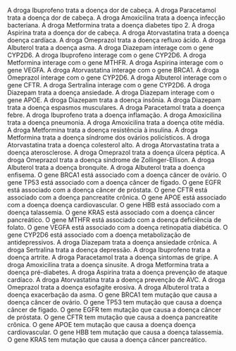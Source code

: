 A droga Ibuprofeno trata a doença dor de cabeça.
A droga Paracetamol trata a doença dor de cabeça.
A droga Amoxicilina trata a doença infecção bacteriana.
A droga Metformina trata a doença diabetes tipo 2.
A droga Aspirina trata a doença dor de cabeça.
A droga Atorvastatina trata a doença doença cardíaca.
A droga Omeprazol trata a doença refluxo ácido.
A droga Albuterol trata a doença asma.
A droga Diazepam interage com o gene CYP2D6.
A droga Ibuprofeno interage com o gene CYP2D6.
A droga Metformina interage com o gene MTHFR.
A droga Aspirina interage com o gene VEGFA.
A droga Atorvastatina interage com o gene BRCA1.
A droga Omeprazol interage com o gene CYP2D6.
A droga Albuterol interage com o gene CFTR.
A droga Sertralina interage com o gene CYP2D6.
A droga Diazepam trata a doença ansiedade.
A droga Diazepam interage com o gene APOE.
A droga Diazepam trata a doença insônia.
A droga Diazepam trata a doença espasmos musculares.
A droga Paracetamol trata a doença febre.
A droga Ibuprofeno trata a doença inflamação.
A droga Amoxicilina trata a doença pneumonia.
A droga Amoxicilina trata a doença otite média.
A droga Metformina trata a doença resistência à insulina.
A droga Metformina trata a doença síndrome dos ovários policísticos.
A droga Atorvastatina trata a doença colesterol alto.
A droga Atorvastatina trata a doença aterosclerose.
A droga Omeprazol trata a doença úlcera péptica.
A droga Omeprazol trata a doença síndrome de Zollinger-Ellison.
A droga Albuterol trata a doença bronquite.
A droga Albuterol trata a doença enfisema.
O gene BRCA1 está associado com a doença câncer de ovário.
O gene TP53 está associado com a doença câncer de fígado.
O gene EGFR está associado com a doença câncer de próstata.
O gene CFTR está associado com a doença pancreatite crônica.
O gene APOE está associado com a doença doença cardiovascular.
O gene HBB está associado com a doença talassemia.
O gene KRAS está associado com a doença câncer pancreático.
O gene MTHFR está associado com a doença deficiência de folato.
O gene VEGFA está associado com a doença retinopatia diabética.
O gene CYP2D6 está associado com a doença metabolização de antidepressivos.
A droga Diazepam trata a doença ansiedade crônica.
A droga Sertralina trata a doença depressão.
A droga Ibuprofeno trata a doença artrite.
A droga Paracetamol trata a doença sintomas de gripe.
A droga Amoxicilina trata a doença sinusite.
A droga Metformina trata a doença pré-diabetes.
A droga Aspirina trata a doença prevenção de ataque cardíaco.
A droga Atorvastatina trata a doença prevenção de AVC.
A droga Omeprazol trata a doença esofagite erosiva.
A droga Albuterol trata a doença exacerbação da asma.
O gene BRCA1 tem mutação que causa a doença câncer de ovário.
O gene TP53 tem mutação que causa a doença câncer de fígado.
O gene EGFR tem mutação que causa a doença câncer de próstata.
O gene CFTR tem mutação que causa a doença pancreatite crônica.
O gene APOE tem mutação que causa a doença doença cardiovascular.
O gene HBB tem mutação que causa a doença talassemia.
O gene KRAS tem mutação que causa a doença câncer pancreático.